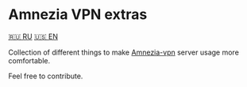 # Amnezia VPN extras
[🇷🇺 RU](https://github.com/j00n1p3r/Amnezia-vpn-extras/blob/main/README-ru.md) [🇺🇸 EN](https://github.com/j00n1p3r/Amnezia-vpn-extras/blob/main/README.md)

Collection of different things to make 
[Amnezia-vpn](https://github.com/amnezia-vpn) server usage more comfortable.

Feel free to contribute.
